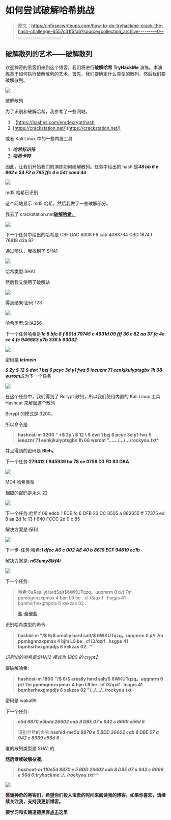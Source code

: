 # 如何尝试破解哈希挑战

> 原文：<https://infosecwriteups.com/how-to-do-tryhackme-crack-the-hash-challenge-6557c31f5fab?source=collection_archive---------0----------------------->

## 破解散列的艺术——破解散列

欢迎神奇的黑客们来到这个博客，我们将进行**破解哈希** **TryHackMe** 演练。本演练基于如何执行破解散列的艺术。首先，我们要确定什么类型的散列，然后我们要破解散列。

![](img/e6f29997748272c0780e212b232d804e.png)

破解散列

为了识别和破解哈希，我参考了一些网站。

1.  【https://hashes.com/en/decrypt/hash 
2.  [https://crackstation.net/](https://crackstation.net/)

或者 Kali Linux 中的一些内置工具

1.  ***哈希标识符***
2.  ***哈希卡特***

因此，让我们开始我们的演练如何破解散列。任务中给出的 hash 是***48 bb 6 e 862 e 54 F2 a 795 ffc 4 e 541 caed 4d***

![](img/f2453bfdbea948a2c60ecad9c3eea737.png)

md5 哈希已识别

这个网站显示 md5 哈希，然后我做了一些破解部分。

我去了 crackstation.net[**破解哈希。**](https://crackstation.net/)

![](img/6cabdcb7247cec4154d56a4d8b86dc31.png)

下一个任务中给出的哈希是 CBF DAC 6008 F9 cab 4083784 CBD 1874 f 76618 d2a 97

通过辨认，我找到了 SHA1

![](img/13745c6c1b7424a1f95e827bb3bff21e.png)

哈希类型:SHA1

然后我又使用了破解站

![](img/8350844b429ea769fafca0fa983a38e4.png)

得到结果:密码 123

![](img/65f195a757d2276ad43e3be3a0ee8ecb.png)

哈希类型:SHA256

下一个任务哈希是***1c 8 bfe 8 f 801d 79745 c 4631d 09 fff 36 c 82 aa 37 fc 4c ce 4 fc 946683 d7b 336 b 63032***

![](img/494c8b9566f4118a8e820b3a926745ac.png)

密码是 ***letmein***

***$ 2y $ 12 $ dwt 1 bzj 6 pcyc 3d y1 fwz 5 ieeuznr 71 eenkjkulyptsgbx 1h 68 wsrom***成为下一个任务

![](img/f861ec021497828989a1c6366fc8bbf9.png)

在这个任务中，我们得到了 Bcrypt 散列，所以我们使用内置的 Kali Linux 工具 Hashcat 来解密这个散列

Bcrypt 的模式是 3200。

所以命令是

> **hashcat-m 3200 " \*$ 2y \ $ 12 \ $ dwt 1 bzj 6 pcyc 3d y1 fwz 5 ieeuznr 71 eenkjkulyptsgbx 1h 68 wsrom "……/…/…/rockyou.txt***

并且得到的密码是 **Bleh。**

下一个任务:**279412 f 945939 ba 78 ce 0758 D3 FD 83 DAA**

![](img/6dbada12ae01265d16f9ba6aede3de76.png)

MD4 哈希类型

相应的密码是永久 22

![](img/999a8f77c2e5bf84672e983c76418744.png)

下一个任务:哈希:f 09 edcb 1 FCE fc 6 DFB 23 DC 3505 a 882655 ff 77375 ed 8 aa 2d 1c 13 f 640 FCCC 2d 0 c 85

解决方案是:保利

![](img/88ff3a354210e1ca9eb3a91cb228a58a.png)

下一步-任务:哈希:***1 dfec A0 c 002 AE 40 b 8619 ECF 94819 cc1b***

解决方案是: ***n63umy8lkf4i***

![](img/1cf9b529b6b04b1feced9573345e2fe1.png)

下一个任务:

> 哈希:$6$aReallyHardSalt$6WKUTqzq。uqqmrm 0 p/t 7m ppmbgnnzxpmax 4 bjm L9 be . cf i3/qxif . hsgps 41 bqmhsrhvxgmpdjs 6 xekzas 02 .
> 
> **盐:全硬盐**

识别哈希类型的命令:

> **hashid-m "/$ 6/$ areally hard salt/$ 6WKUTqzq。uqqmrm 0 p/t 7m ppmbgnnzxpmax 4 bjm L9 be . cf i3/qxif . hsgps 41 bqmhsrhvxgmpdjs 6 xekzas 02 . "**

*识别出的哈希是:SHA12 模式为 1800 的 crypt】*

要破解哈希:

> **hashcat-m 1800 "/$ 6/$ areally hard salt/$ 6WKUTqzq。uqqmrm 0 p/t 7m ppmbgnnzxpmax 4 bjm L9 be . cf i3/qxif . hsgps 41 bqmhsrhvxgmpdjs 6 xekzas 02 "/../…/../rockyou.txt**

密码是 waka99

下一个任务:

> ***e5d 8870 e5bdd 26602 cab 8 DBE 07 a 942 c 8669 e56d 6***
> 
> 识别哈希的命令:**hashid**-**m*e5d 8870 e 5 BDD 26602 cab 8 DBE 07 a 942 c 8669 e56d 6***

谁的散列类型是 SHA1 的

**然后继续破解杂凑:**

> ****hashcat-m 110*e5d 8870 e 5 BDD 26602 cab 8 DBE 07 a 942 c 8669 e 56d 6:tryhackme../../rockyou.txt*****

**![](img/bfbfb72d9e44075ff8a78e9359344170.png)**

**感谢神奇的黑客们，希望你们投入宝贵的时间来阅读我的博客。如果你喜欢，请继续关注我，支持我更新博客。**

**要学习和实践道德黑客[点击](https://click.linksynergy.com/link?id=wm021Op9dCo&offerid=1060092.4584072&type=2&murl=https%3A%2F%2Fwww.udemy.com%2Fcourse%2Fcertified-ethical-hacker-v11-312-50-latest-2022-mock-exams%2F)这里**